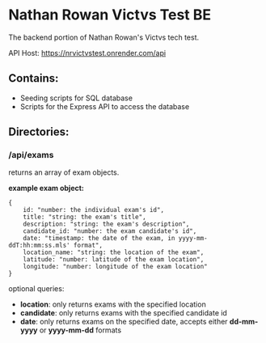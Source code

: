 # Nathan Rowan Victvs Test BE

The backend portion of Nathan Rowan's Victvs tech test.

API Host: https://nrvictvstest.onrender.com/api

## Contains:

- Seeding scripts for SQL database
- Scripts for the Express API to access the database

## Directories:

### /api/exams

returns an array of exam objects.

**example exam object:**

```
{
    id: "number: the individual exam's id",
    title: "string: the exam's title",
    description: "string: the exam's description",
    candidate_id: "number: the exam candidate's id",
    date: "timestamp: the date of the exam, in yyyy-mm-ddT:hh:mm:ss.mls' format",
    location_name: "string: the location of the exam",
    latitude: "number: latitude of the exam location",
    longitude: "number: longitude of the exam location"
}
```
optional queries:
* **location**: only returns exams with the specified location
* **candidate**: only returns exams with the specified candidate id
* **date**: only returns exams on the specified date, accepts either **dd-mm-yyyy** or **yyyy-mm-dd** formats